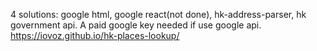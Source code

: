 4 solutions: google html, google react(not done), hk-address-parser, hk government api.
A paid google key needed if use google api.
https://iovoz.github.io/hk-places-lookup/
